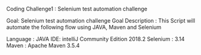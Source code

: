 Coding Challenge1 : Selenium test automation challenge

Goal: Selenium test automation challenge
Goal Description : This Script will automate the following flow using JAVA, Maven and Selenium

Language : JAVA
IDE: intelliJ Community Edition 2018.2
Selenium : 3.14
Maven : Apache Maven 3.5.4
